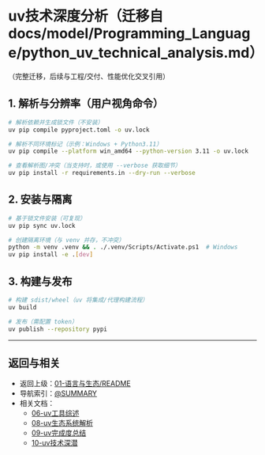 # uv技术深度分析（迁移自 docs/model/Programming_Language/python_uv_technical_analysis.md）

（完整迁移，后续与工程/交付、性能优化交叉引用）

## 1. 解析与分辨率（用户视角命令）

```bash
# 解析依赖并生成锁文件（不安装）
uv pip compile pyproject.toml -o uv.lock

# 解析不同环境标记（示例：Windows + Python3.11）
uv pip compile --platform win_amd64 --python-version 3.11 -o uv.lock

# 查看解析图/冲突（当支持时，或使用 --verbose 获取细节）
uv pip install -r requirements.in --dry-run --verbose
```

## 2. 安装与隔离

```bash
# 基于锁文件安装（可复现）
uv pip sync uv.lock

# 创建隔离环境（与 venv 并存，不冲突）
python -m venv .venv && . ./.venv/Scripts/Activate.ps1  # Windows
uv pip install -e .[dev]
```

## 3. 构建与发布

```bash
# 构建 sdist/wheel（uv 将集成/代理构建流程）
uv build

# 发布（需配置 token）
uv publish --repository pypi
```

---

## 返回与相关

- 返回上级：[01-语言与生态/README](../README.md)
- 导航索引：[@SUMMARY](../../SUMMARY.md)
- 相关文档：
  - [06-uv工具综述](./06-uv工具综述.md)
  - [08-uv生态系统解析](./08-uv生态系统解析.md)
  - [09-uv完成度总结](./09-uv完成度总结.md)
  - [10-uv技术深潜](./10-uv技术深潜.md)
